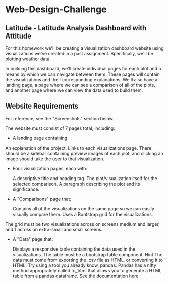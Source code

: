 # Web-Design-Challenge

## Latitude - Latitude Analysis Dashboard with Attitude
For this homework we'll be creating a visualization dashboard website using visualizations we've created in a past assignment. Specifically, we'll be plotting weather data.

In building this dashboard, we'll create individual pages for each plot and a means by which we can navigate between them. These pages will contain the visualizations and their corresponding explanations. We'll also have a landing page, a page where we can see a comparison of all of the plots, and another page where we can view the data used to build them.

## Website Requirements
For reference, see the "Screenshots" section below.

The website must consist of 7 pages total, including:

* A landing page containing:

An explanation of the project.
  Links to each visualizations page. There should be a sidebar containing preview images of each plot, and clicking an image should take the user to that visualization.

* Four visualization pages, each with:

  A descriptive title and heading tag.
  The plot/visualization itself for the selected comparison.
  A paragraph describing the plot and its significance.


* A "Comparisons" page that:

  Contains all of the visualizations on the same page so we can easily visually compare them.
  Uses a Bootstrap grid for the visualizations.

The grid must be two visualizations across on screens medium and larger, and 1 across on extra-small and small screens.

* A "Data" page that:

  Displays a responsive table containing the data used in the visualizations.
  The table must be a bootstrap table component. Hint
  The data must come from exporting the .csv file as HTML, or converting it to HTML. Try using a tool you already know, pandas. Pandas has a nifty method approprately called to_html that allows you to generate a HTML table from a pandas dataframe. See the documentation here
